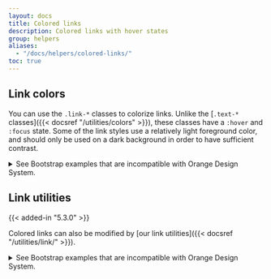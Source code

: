```yaml
---
layout: docs
title: Colored links
description: Colored links with hover states
group: helpers
aliases:
  - "/docs/helpers/colored-links/"
toc: true
---
```


## Link colors

You can use the `.link-*` classes to colorize links. Unlike the [`.text-*` classes]({{< docsref "/utilities/colors" >}}), these classes have a `:hover` and `:focus` state. Some of the link styles use a relatively light foreground color, and should only be used on a dark background in order to have sufficient contrast.

<details>
<summary>See Bootstrap examples that are incompatible with Orange Design System.</summary>
<br>
{{< design-callout-alert >}}
The colors combinations below do not belong to the Orange Design System specifications.

Please refer to our Boosted [links section]({{< docsref "/content/typography#links" >}}) and to the [Text links in body copy guidelines](https://system.design.orange.com/0c1af118d/p/38f221-typography/t/56933e) on the Orange Design System website.
{{< /design-callout-alert >}}

{{< callout info >}}
**Heads up!** `.link-body-emphasis` is currently the only colored link that adapts to color modes. It's treated as a special case until v6 arrives and we can more thoroughly rebuild our theme colors for color modes. Until then, it's a unique, high-contrast link color with custom `:hover` and `:focus` styles. However, it still responds to the new link utilities.
{{< /callout >}}

<!--Boosted mod: use `contrast_color` as background to ensure a good contrast-->
{{< example >}}
{{< colored-links.inline >}}
{{- range (index $.Site.Data "theme-colors") }}
<p><a href="#" class="link-{{ .name }}{{ with .contrast_color }} bg-{{ . }}{{ end }}">{{ .name | title }} link</a></p>
{{- end -}}
{{< /colored-links.inline >}}
<p><a href="#" class="link-body-emphasis">Emphasis link</a></p>
{{< /example >}}
<!--End mod-->

{{< callout info >}}
{{< partial "callouts/warning-color-assistive-technologies.md" >}}
{{< /callout >}}
</details>

## Link utilities

{{< added-in "5.3.0" >}}

Colored links can also be modified by [our link utilities]({{< docsref "/utilities/link/" >}}).

<details>
<summary>See Bootstrap examples that are incompatible with Orange Design System.</summary>
<br>
{{< design-callout-alert >}}
The colors combinations below do not belong to the Orange Design System specifications.

Please refer to our Boosted [links section]({{< docsref "/content/typography#links" >}}) and to the [Text links in body copy guidelines](https://system.design.orange.com/0c1af118d/p/38f221-typography/t/56933e) on the Orange Design System website.
{{< /design-callout-alert >}}
<!--Boosted mod: feature limited to primary and light, we don't loop over "theme-colors; body-emphasis is treated on its own"-->
{{< example >}}
<p><a href="#" class="link-primary link-offset-2 link-underline-opacity-10 link-underline-opacity-100-hover">Primary link</a></p>
<p><a href="#" class="link-light link-offset-2 link-underline-opacity-10 link-underline-opacity-100-hover">Light link</a></p>
<p><a href="#" class="link-body-emphasis link-offset-2 link-underline-opacity-10 link-underline-opacity-75-hover">Emphasis link</a></p>
{{< /example >}}
</details>
